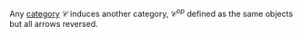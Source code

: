 Any [category](/docs/math/defs/cat.qmd) $\mathcal{C}$ induces another category, 
$\mathcal{C}^{op}$ defined as the same objects but all arrows reversed.
